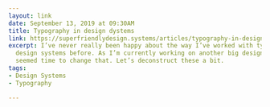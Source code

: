 ```yaml
---
layout: link
date: September 13, 2019 at 09:30AM
title: Typography in design dystems
link: https://superfriendlydesign.systems/articles/typography-in-design-systems/
excerpt: I’ve never really been happy about the way I’ve worked with typography in
  design systems before. As I’m currently working on another big design system, it
  seemed time to change that. Let’s deconstruct these a bit.
tags:
- Design Systems
- Typography

---
```

